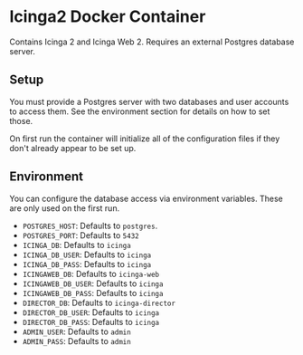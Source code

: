 # Icinga2 Docker Container

Contains Icinga 2 and Icinga Web 2. Requires an external Postgres database server.

## Setup

You must provide a Postgres server with two databases and user accounts to access them. See the
environment section for details on how to set those.

On first run the container will initialize all of the configuration files if they don't already
appear to be set up.

## Environment

You can configure the database access via environment variables. These are only used on the first
run.

* `POSTGRES_HOST`: Defaults to `postgres`.
* `POSTGRES_PORT`: Defaults to `5432`
* `ICINGA_DB`: Defaults to `icinga`
* `ICINGA_DB_USER`: Defaults to `icinga`
* `ICINGA_DB_PASS`: Defaults to `icinga`
* `ICINGAWEB_DB`: Defaults to `icinga-web`
* `ICINGAWEB_DB_USER`: Defaults to `icinga`
* `ICINGAWEB_DB_PASS`: Defaults to `icinga`
* `DIRECTOR_DB`: Defaults to `icinga-director`
* `DIRECTOR_DB_USER`: Defaults to `icinga`
* `DIRECTOR_DB_PASS`: Defaults to `icinga`
* `ADMIN_USER`: Defaults to `admin`
* `ADMIN_PASS`: Defaults to `admin`
